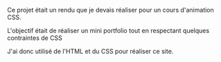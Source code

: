 Ce projet était un rendu que je devais réaliser pour un cours d'animation CSS. 

L'objectif était de réaliser un mini portfolio tout en respectant quelques contraintes de CSS

J'ai donc utilisé de l'HTML et du CSS pour réaliser ce site.
